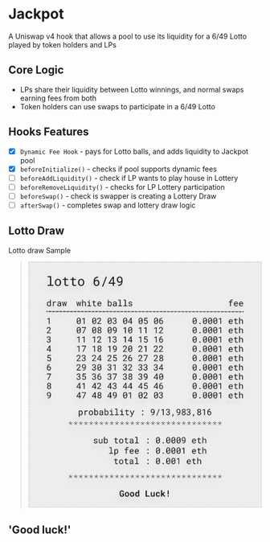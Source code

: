 # Jackpot

A Uniswap v4 hook that allows a pool to use its liquidity for a 6/49 Lotto played by token holders and LPs

## Core Logic

- LPs share their liquidity between Lotto winnings, and normal swaps earning fees from both
- Token holders can use swaps to participate in a 6/49 Lotto

## Hooks Features

- [x] `Dynamic Fee Hook` - pays for Lotto balls, and adds liquidity to Jackpot pool
- [x] `beforeInitialize()` - checks if pool supports dynamic fees
- [ ] `beforeAddLiquidity()` - check if LP wants to play house in Lottery
- [ ] `beforeRemoveLiquidity()` - checks for LP Lottery participation
- [ ] `beforeSwap()` - check is swapper is creating a Lottery Draw
- [ ] `afterSwap()` - completes swap and lottery draw logic

## Lotto Draw

Lotto draw Sample

> ![Lotto Draw](./docs/Ticket.png)

## 'Good luck!'
